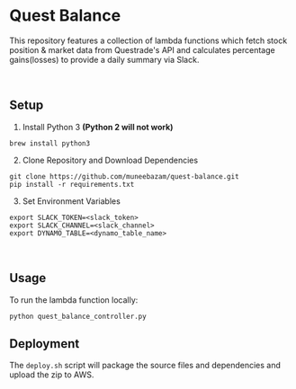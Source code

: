 # Quest Balance

This repository features a collection of lambda functions which fetch stock position & market data from Questrade's API and calculates percentage gains(losses) to provide a daily summary via Slack. 

<br/>

## Setup

1. Install Python 3 **(Python 2 will not work)**

```
brew install python3
```

2. Clone Repository and Download Dependencies

```
git clone https://github.com/muneebazam/quest-balance.git
pip install -r requirements.txt
```

3. Set Environment Variables

```
export SLACK_TOKEN=<slack_token>
export SLACK_CHANNEL=<slack_channel>
export DYNAMO_TABLE=<dynamo_table_name>
```

<br/>

## Usage

To run the lambda function locally:

```
python quest_balance_controller.py
```

## Deployment

The `deploy.sh` script will package the source files and dependencies and upload the zip to AWS.
